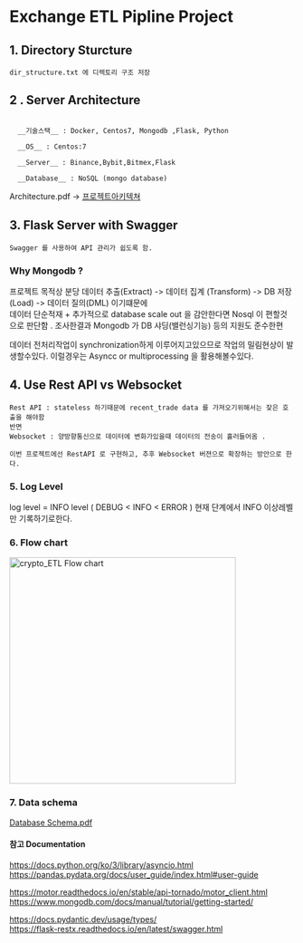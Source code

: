 
# Exchange ETL Pipline Project  





## 1. Directory Sturcture
    dir_structure.txt 에 디렉토리 구조 저장







## 2 . Server Architecture 
````

  __기술스택__ : Docker, Centos7, Mongodb ,Flask, Python 

  __OS__ : Centos:7 

  __Server__ : Binance,Bybit,Bitmex,Flask  

  __Database__ : NoSQL (mongo database) 
````

Architecture.pdf -> [프로젝트아키텍쳐](https://github.com/wjs2063/Crypto_ETL/blob/main/%ED%94%84%EB%A1%9C%EC%A0%9D%ED%8A%B8%20%EC%95%84%ED%82%A4%ED%85%8D%EC%B3%90.pdf)


## 3. Flask Server with Swagger
````
Swagger 를 사용하여 API 관리가 쉽도록 함.
````

### Why Mongodb ?

프로젝트 목적상 분당 데이터 추출(Extract) -> 데이터 집계 (Transform)  -> DB 저장 (Load) -> 데이터 질의(DML) 이기떄문에     
데이터 단순적재 + 추가적으로 database scale out 을 감안한다면 Nosql 이 편할것으로 판단함 .  조사한결과 Mongodb 가 DB 샤딩(밸런싱기능) 등의 지원도 준수한편      


데이터 전처리작업이 synchronization하게  이루어지고있으므로 작업의 밀림현상이 발생할수있다. 이럴경우는 Asyncc or multiprocessing 을 활용해볼수있다.

## 4. Use Rest API vs Websocket
```
Rest API : stateless 하기때문에 recent_trade data 를 가져오기위해서는 잦은 호출을 해야함
반면 
Websocket : 양방향통신으로 데이터에 변화가있을때 데이터의 전송이 흘러들어옴 . 

이번 프로젝트에선 RestAPI 로 구현하고, 추후 Websocket 버젼으로 확장하는 방안으로 한다.
```


### 5. Log Level

log level = INFO level ( DEBUG < INFO < ERROR )  현재 단계에서 INFO 이상레벨만 기록하기로한다. 


### 6. Flow chart 

<img width="400" alt="crypto_ETL Flow chart" src="https://user-images.githubusercontent.com/76778082/223666950-8a4d7aa4-966f-411b-b351-d1d054abe0bf.png">



### 7. Data schema


[Database Schema.pdf](https://github.com/wjs2063/Crypto_ETL/files/10918916/Database.Schema.pdf)





#### 참고 Documentation  

https://docs.python.org/ko/3/library/asyncio.html
https://pandas.pydata.org/docs/user_guide/index.html#user-guide

https://motor.readthedocs.io/en/stable/api-tornado/motor_client.html    
https://www.mongodb.com/docs/manual/tutorial/getting-started/  

https://docs.pydantic.dev/usage/types/  
https://flask-restx.readthedocs.io/en/latest/swagger.html  



